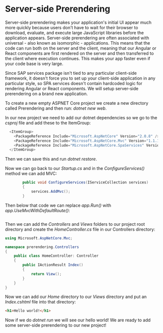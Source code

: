# Server-side Prerendering

Server-side prerendering makes your application's initial UI appear much more quickly because users don't have to wait for their browser to download, evaluate, and execute large JavaScript libraries before the application appears. Server-side prerendering are often associated with universal - also known as isomorphic - applications. This means that the code can run both on the server and the client, meaning that our Angular or React components are first rendered on the server and then transferred to the client where execution continues. This makes your app faster even if your code base is very large. 

Since SAP services package isn't tied to any particular client-side framework, it doesn't force you to set up your client-side application in any particular style, so SPA services doesn't contain hardcoded logic for rendering Angular or React components. We will setup server-side prerendering on a brand new application.

To create a new empty ASPNET Core project we create a new directory called Prerendering and then run: *dotnet new web*.

In our new project we need to add our dotnet dependencies so we go to the *csproj* file and add these to the ItemGroup:

```cs
  <ItemGroup>
    <PackageReference Include="Microsoft.AspNetCore" Version="2.0.8" />
    <PackageReference Include="Microsoft.AspNetCore.Mvc" Version="1.1.1" />
    <PackageReference Include="Microsoft.AspNetCore.SpaServices" Version="1.1.0" />
  </ItemGroup>
```

Then we can save this and run *dotnet restore*.

Now we can go back to our *Startup.cs* and in the *ConfigureServices()* method we can add MVC:

```cs
        public void ConfigureServices(IServiceCollection services)
        {
            services.AddMvc();
        }
```

Then below that code we can replace *app.Run()* with *app.UseMvcWithDefaultRoute()*:

```cs

```

Then we can add the *Controllers* and *Views* folders to our project root directory and create the *HomeController.cs* file in our Controllers directory:

```cs
using Microsoft.AspNetCore.Mvc;

namespace prerendering.Controllers
{
    public class HomeController: Controller
    {
        public IActionResult Index()
        {
            return View();
        }
    }
}
```

Now we can add our *Home* directory to our *Views* directory and put an *Index.cshtml* file into that directory:

```html
<h1>Hello world!</h1>
```

Now if we do *dotnet run* we will see our hello world! We are ready to add some server-side prerendering to our new project!

